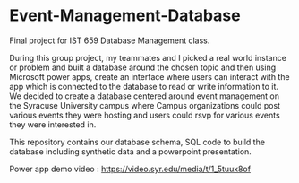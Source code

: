 # Event-Management-Database

Final project for IST 659 Database Management class.

During this group project, my teammates and I picked a real world instance or problem and built a database around the chosen topic and then using Microsoft power apps, create an interface where users can interact with the app which is connected to the database to read or write information to it. We decided to create a database centered around event management on the Syracuse University campus where Campus organizations could post various events they were hosting and users could rsvp for various events they were interested in. 

This repository contains our database schema, SQL code to build the database including synthetic data and a powerpoint presentation.

Power app demo video :  https://video.syr.edu/media/t/1_5tuux8of
